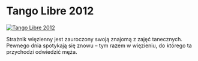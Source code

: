 Tango Libre 2012 
=============
[![Tango Libre 2012 ](http://vidos.pl/images/player.gif)](http://vidos.pl/tango-libre-2012)

 Strażnik więzienny jest zauroczony swoją znajomą z zajęć tanecznych. Pewnego dnia spotykają się znowu – tym razem w więzieniu, do którego ta przychodzi odwiedzić męża.
